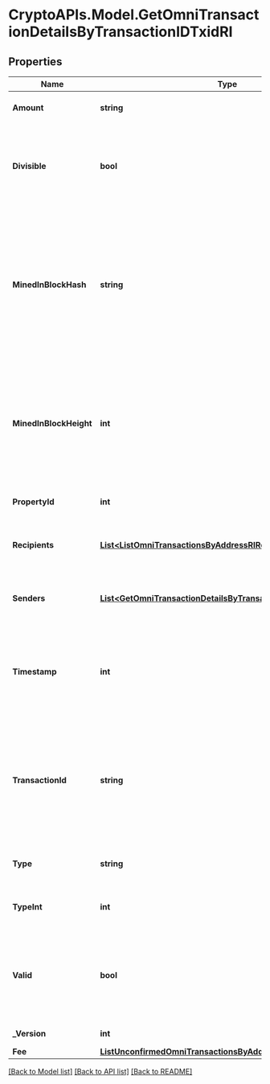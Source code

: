 # CryptoAPIs.Model.GetOmniTransactionDetailsByTransactionIDTxidRI

## Properties

Name | Type | Description | Notes
------------ | ------------- | ------------- | -------------
**Amount** | **string** | Defines the amount of the sent tokens. | 
**Divisible** | **bool** | Defines whether the attribute can be divisible or not, as boolean. E.g., if it is \&quot;true\&quot;, the attribute is divisible. | 
**MinedInBlockHash** | **string** | Represents the hash of the block where this transaction was mined/confirmed for first time. The hash is defined as a cryptographic digital fingerprint made by hashing the block header twice through the SHA256 algorithm. | 
**MinedInBlockHeight** | **int** | Represents the hight of the block where this transaction was mined/confirmed for first time. The height is defined as the number of blocks in the blockchain preceding this specific block. | 
**PropertyId** | **int** | Represents the identifier of the tokens to send. | 
**Recipients** | [**List&lt;ListOmniTransactionsByAddressRIRecipients&gt;**](ListOmniTransactionsByAddressRIRecipients.md) | Represents an object of addresses that receive the transactions. | 
**Senders** | [**List&lt;GetOmniTransactionDetailsByTransactionIDTxidRISenders&gt;**](GetOmniTransactionDetailsByTransactionIDTxidRISenders.md) | Represents an object of addresses that provide the funds. | 
**Timestamp** | **int** | Defines the exact date/time in Unix Timestamp when this transaction was mined, confirmed or first seen in Mempool, if it is unconfirmed. | 
**TransactionId** | **string** | Represents the unique identifier of a transaction, i.e. it could be &#x60;transactionId&#x60; in UTXO-based protocols like Bitcoin, and transaction &#x60;hash&#x60; in Ethereum blockchain. | 
**Type** | **string** | Defines the type of the transaction as a string. | 
**TypeInt** | **int** | Defines the type of the transaction as a number. | 
**Valid** | **bool** | Defines whether the transaction is valid or not, as boolean. E.g. if set to \&quot;true\&quot;, it means the transaction is valid. | 
**_Version** | **int** | Defines the specific version. | 
**Fee** | [**ListUnconfirmedOmniTransactionsByAddressRIFee**](ListUnconfirmedOmniTransactionsByAddressRIFee.md) |  | 

[[Back to Model list]](../README.md#documentation-for-models) [[Back to API list]](../README.md#documentation-for-api-endpoints) [[Back to README]](../README.md)

